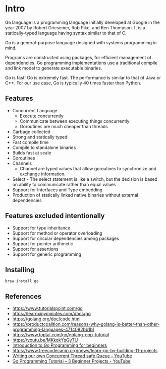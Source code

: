 # Intro

Go language is a programming language initially developed at Google in the year 2007 by Robert Griesemer, Rob Pike, and Ken Thompson. It is a statically-typed language having syntax similar to that of C.

Go is a general-purpose language designed with systems programming in mind.

Programs are constructed using packages, for efficient management of dependencies. Go programming implementations use a traditional compile and link model to generate executable binaries.

Go is fast! Go is extremely fast. The performance is similar to that of Java or C++. For our use case, Go is typically 40 times faster than Python.

## Features

- Concurrent Language
  - Execute concurrently
  - Communicate between executing things concurrently
  - Goroutines are much cheaper than threads
- Garbage collected
- Strong and statically typed
- Fast compile time
- Compile to standalone binaries
- Builds fast at scale
- Goroutines
- Channels
  - Channel are typed values that allow goroutines to synchronize and exchange information.
- Select - The select statement is like a switch, but the decision is based on ability to communicate rather than equal values
- Support for Interfaces and Type embedding
- Production of statically linked native binaries without external dependencies

## Features excluded intentionally

- Support for type inheritance
- Support for method or operator overloading
- Support for circular dependencies among packages
- Support for pointer arithmetic
- Support for assertions
- Support for generic programming

## Installing

`brew install go`

## References

- https://www.tutorialspoint.com/go
- https://learnxinyminutes.com/docs/go
- https://golang.org/doc/code.html
- https://productcoalition.com/reasons-why-golang-is-better-than-other-programming-languages-4714082bb1b1
- https://www.toptal.com/go/golang-oop-tutorial
- https://youtu.be/MKkokYpGyTU
- [Introduction to Go Programming for beginners](https://www.youtube.com/watch?v=jpKysZwllVw&ab_channel=ThatDevOpsGuy)
- https://www.freecodecamp.org/news/learn-go-by-building-11-projects
- [Writing our own Concurrent Thread safe Queue - YouTube](https://www.youtube.com/watch?v=oYoVx8ZuvTw)
- [Go Programming Tutorial – 3 Beginner Projects - YouTube](https://www.youtube.com/watch?v=k_V5VvYSlS4)
